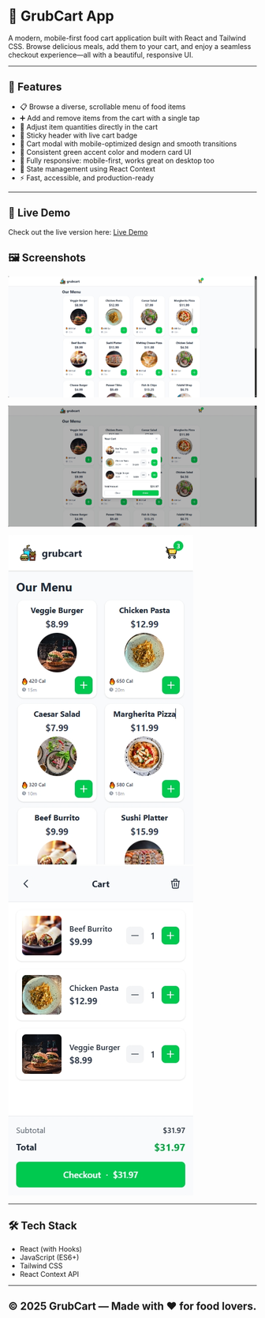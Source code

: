 # 🛒 GrubCart App

A modern, mobile-first food cart application built with React and Tailwind CSS. Browse delicious meals, add them to your cart, and enjoy a seamless checkout experience—all with a beautiful, responsive UI.

---

## 🚀 Features

- 📋 Browse a diverse, scrollable menu of food items
- ➕ Add and remove items from the cart with a single tap
- 🔢 Adjust item quantities directly in the cart
- 🛒 Sticky header with live cart badge
- 🧾 Cart modal with mobile-optimized design and smooth transitions
- 💚 Consistent green accent color and modern card UI
- 📱 Fully responsive: mobile-first, works great on desktop too
- 🧠 State management using React Context
- ⚡ Fast, accessible, and production-ready

---

## 🚀 Live Demo

Check out the live version here: [Live Demo](https://rishabh0-0.github.io/GrubCart/)

## 🖼️ Screenshots

![PC Screenshot](./Screenshots/pc%20-%20viewport.png)

![PC Cart Screenshot](./Screenshots/pc%20cart-view.png)

![Mobile Screenshot](./Screenshots/mobile-view.png)               ![Mobile Cart Screenshot](./Screenshots/mobile%20cart-view.png)

---

## 🛠️ Tech Stack

- React (with Hooks)
- JavaScript (ES6+)
- Tailwind CSS
- React Context API

---

## © 2025 GrubCart — Made with ❤️ for food lovers.
